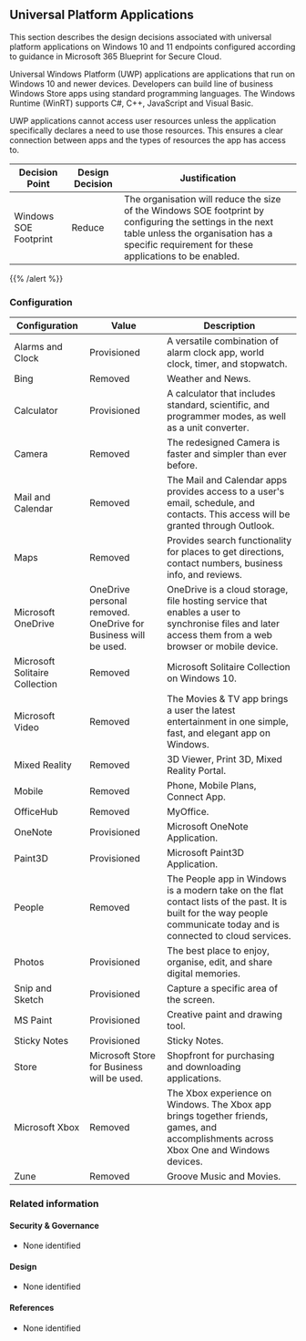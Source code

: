 Universal Platform Applications
---

This section describes the design decisions associated with universal platform applications on Windows 10 and 11 endpoints configured according to guidance in Microsoft 365 Blueprint for Secure Cloud.

Universal Windows Platform (UWP) applications are applications that run on Windows 10 and newer devices. Developers can build line of business Windows Store apps using standard programming languages. The Windows Runtime (WinRT) supports C#, C++, JavaScript and Visual Basic.

UWP applications cannot access user resources unless the application specifically declares a need to use those resources. This ensures a clear connection between apps and the types of resources the app has access to.

| Decision Point        | Design Decision | Justification                                                                                                                                                                                             |
|-----------------------|-----------------|-----------------------------------------------------------------------------------------------------------------------------------------------------------------------------------------------------------|
| Windows SOE Footprint | Reduce          | The organisation will reduce the size of the Windows SOE footprint by configuring the settings in the next table unless the organisation has a specific requirement for these applications to be enabled. |

{{% /alert %}}

### Configuration

| Configuration                  | Value                                                          | Description                                                                                                                                                            |
| ------------------------------ | -------------------------------------------------------------- | ---------------------------------------------------------------------------------------------------------------------------------------------------------------------- |
| Alarms and Clock               | Provisioned                                                    | A versatile combination of alarm clock app, world clock, timer, and stopwatch.                                                                                         |
| Bing                           | Removed                                                        | Weather and News.                                                                                                                                                      |
| Calculator                     | Provisioned                                                    | A calculator that includes standard, scientific, and programmer modes, as well as a unit converter.                                                                    |
| Camera                         | Removed                                                        | The redesigned Camera is faster and simpler than ever before.                                                                                                          |
| Mail and Calendar              | Removed                                                        | The Mail and Calendar apps provides access to a user's email, schedule, and contacts. This access will be granted through Outlook.                                     |
| Maps                           | Removed                                                        | Provides search functionality for places to get directions, contact numbers, business info, and reviews.                                                               |
| Microsoft OneDrive             | OneDrive personal removed. OneDrive for Business will be used. | OneDrive is a cloud storage, file hosting service that enables a user to synchronise files and later access them from a web browser or mobile device.                   |
| Microsoft Solitaire Collection | Removed                                                        | Microsoft Solitaire Collection on Windows 10.                                                                                                                          |
| Microsoft Video                | Removed                                                        | The Movies & TV app brings a user the latest entertainment in one simple, fast, and elegant app on Windows.                                                            |
| Mixed Reality                  | Removed                                                        | 3D Viewer, Print 3D, Mixed Reality Portal.                                                                                                                             |
| Mobile                         | Removed                                                        | Phone, Mobile Plans, Connect App.                                                                                                                                      |
| OfficeHub                      | Removed                                                        | MyOffice.                                                                                                                                                              |
| OneNote                        | Provisioned                                                    | Microsoft OneNote Application.                                                                                                                                         |
| Paint3D                        | Provisioned                                                    | Microsoft Paint3D Application.                                                                                                                                         |
| People                         | Removed                                                        | The People app in Windows is a modern take on the flat contact lists of the past. It is built for the way people communicate today and is connected to cloud services. |
| Photos                         | Provisioned                                                    | The best place to enjoy, organise, edit, and share digital memories.                                                                                                   |
| Snip and Sketch                | Provisioned                                                    | Capture a specific area of the screen.                                                                                                                                 |
| MS Paint                       | Provisioned                                                    | Creative paint and drawing tool.                                                                                                                                       |
| Sticky Notes                   | Provisioned                                                    | Sticky Notes.                                                                                                                                                          |
| Store                          | Microsoft Store for Business will be used.                     | Shopfront for purchasing and downloading applications.                                                                                                                 |
| Microsoft Xbox                 | Removed                                                        | The Xbox experience on Windows. The Xbox app brings together friends, games, and accomplishments across Xbox One and Windows devices.                                  |
| Zune                           | Removed                                                        | Groove Music and Movies.                                                                                                                                               |

### Related information

#### Security & Governance

* None identified

#### Design

* None identified

#### References

* None identified
